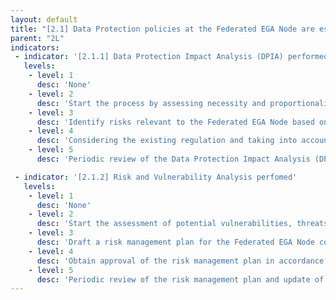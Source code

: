 ```yaml
---
layout: default
title: "[2.1] Data Protection policies at the Federated EGA Node are established"
parent: "2L"
indicators:
 - indicator: '[2.1.1] Data Protection Impact Analysis (DPIA) performed'
   levels:
    - level: 1
      desc: 'None'
    - level: 2
      desc: 'Start the process by assessing necessity and proportionality'
    - level: 3  
      desc: 'Identify risks relevant to the Federated EGA Node based on existing policies at the hosting institution and existing experiences at the Federated EGA ecosystem'
    - level: 4
      desc: 'Considering the existing regulation and taking into account needs and proportionality aspects, propose measures to mitigate risks relevant to the Federated EGA Node'
    - level: 5
      desc: 'Periodic review of the Data Protection Impact Analysis (DPIA) updating it whenever relevant. Contribute towards the knowlege base of the Federated EGA ecosystem'

 - indicator: '[2.1.2] Risk and Vulnerability Analysis perfomed'
   levels:
    - level: 1
      desc: 'None'
    - level: 2
      desc: 'Start the assessment of potential vulnerabilities, threats and risks relevant to the Federated EGA Node considering commonly accepted procedures'
    - level: 3  
      desc: 'Draft a risk management plan for the Federated EGA Node considering existing policies at the hosting institution as well as incorporating relevant experiences from the Federated EGA ecosystem'
    - level: 4
      desc: 'Obtain approval of the risk management plan in accordance with the hosting institution of the Federated EGA node.'
    - level: 5
      desc: 'Periodic review of the risk management plan and update of the Risk and Vulnerability Analysis, as required. Contribute towards the shared knowledge base of the Federated EGA ecosystem.'
---
```

